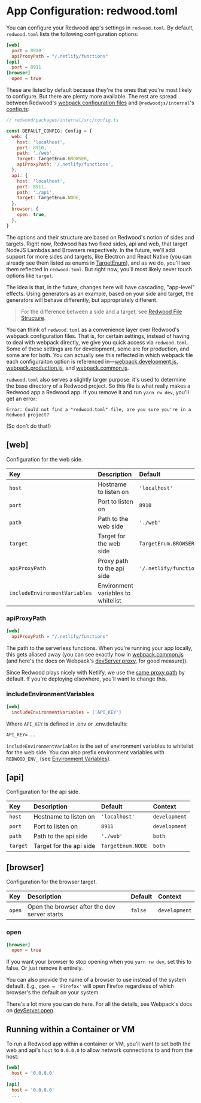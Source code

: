 # App Configuration: redwood.toml

You can configure your Redwood app's settings in `redwood.toml`. By default, `redwood.toml` lists the following configuration options:

<!-- TODO -->
<!-- toml syntax coloring not working here -->
```toml
[web]
  port = 8910
  apiProxyPath = "/.netlify/functions"
[api]
  port = 8911
[browser]
  open = true
```

These are listed by default because they're the ones that you're most likely to configure. But there are plenty more available. The rest are spread between Redwood's [webpack configuration files](https://github.com/redwoodjs/redwood/tree/main/packages/core/config) and `@redwoodjs/internal`'s [config.ts](https://github.com/redwoodjs/redwood/blob/main/packages/internal/src/config.ts#L42-L60):

```javascript
// redwood/packages/internal/src/config.ts

const DEFAULT_CONFIG: Config = {
  web: {
    host: 'localhost',
    port: 8910,
    path: './web',
    target: TargetEnum.BROWSER,
    apiProxyPath: '/.netlify/functions',
  },
  api: {
    host: 'localhost',
    port: 8911,
    path: './api',
    target: TargetEnum.NODE,
  },
  browser: {
    open: true,
  },
}
```

The options and their structure are based on Redwood's notion of sides and targets. Right now, Redwood has two fixed sides, api and web, that target NodeJS Lambdas and Browsers respectively. In the future, we'll add support for more sides and targets, like Electron and React Native (you can already see them listed as enums in [TargetEnum](https://github.com/redwoodjs/redwood/blob/d51ade08118c17459cebcdb496197ea52485364a/packages/internal/src/config.ts#L11-L12)), and as we do, you'll see them reflected in `redwood.toml`. But right now, you'll most likely never touch options like `target`.

The idea is that, in the future, changes here will have cascading, "app-level" effects. Using generators as an example, based on your side and target, the generators will behave differently, but appropriately different.

> For the difference between a side and a target, see [Redwood File Structure](https://redwoodjs.com/tutorial/redwood-file-structure).

You can think of `redwood.toml` as a convenience layer over Redwood's webpack configuration files. That is, for certain settings, instead of having to deal with webpack directly, we give you quick access via `redwood.toml`. Some of these settings are for development, some are for production, and some are for both. You can actually see this reflected in which webpack file each configuraiton option is referenced in&mdash;[webpack.development.js](https://github.com/redwoodjs/redwood/blob/main/packages/core/config/webpack.development.js), [webpack.production.js](https://github.com/redwoodjs/redwood/blob/main/packages/core/config/webpack.production.js), and [webpack.common.js](https://github.com/redwoodjs/redwood/blob/main/packages/core/config/webpack.common.js).

<!-- https://github.com/redwoodjs/redwood/pull/152#issuecomment-593835518 -->
`redwood.toml` also serves a slightly larger purpose: it's used to determine the base directory of a Redwood project. So this file is what really makes a Redwood app a Redwood app. If you remove it and run `yarn rw dev`, you'll get an error:

```terminal
Error: Could not find a "redwood.toml" file, are you sure you're in a Redwood project?
```

(So don't do that!)

## [web]

Configuration for the web side.

| Key                           | Description                        | Default                 | Context       |
| :---------------------------- | :--------------------------------- | :---------------------- | :------------ |
| `host`                        | Hostname to listen on              | `'localhost'`           | `development` |
| `port`                        | Port to listen on                  | `8910`                  | `development` |
| `path`                        | Path to the web side               | `'./web'`               | `both`        |
| `target`                      | Target for the web side            | `TargetEnum.BROWSER`    | `both`        |
| `apiProxyPath`                | Proxy path to the api side         | `'/.netlify/functions'` | `production`  |
| `includeEnvironmentVariables` | Environment variables to whitelist |                         | `both`        |

### apiProxyPath

```toml
[web]
  apiProxyPath = "/.netlify/functions"
```

The path to the serverless functions. When you're running your app locally, this gets aliased away (you can see exactly how in [webpack.common.js](https://github.com/redwoodjs/redwood/blob/49c3afecc210709641dd340b974c86251ed207dc/packages/core/config/webpack.development.js#L21-L28) (and here's the docs on Webpack's [devServer.proxy](https://webpack.js.org/configuration/dev-server/#devserverproxy), for good measure)).

Since Redwood plays nicely with Netlify, we use the [same proxy path](https://docs.netlify.com/functions/build-with-javascript) by default. If you're deploying elsewhere, you'll want to change this.

### includeEnvironmentVariables
<!-- https://github.com/redwoodjs/redwood/issues/427 -->
<!-- https://github.com/redwoodjs/redwood/blob/d51ade08118c17459cebcdb496197ea52485364a/packages/core/config/webpack.common.js#L17-L31 -->

```toml
[web]
  includeEnvironmentVariables = ['API_KEY']
```

Where `API_KEY` is defined in .env or .env.defaults:

```plaintext
API_KEY=...
```

`includeEnvironmentVariables` is the set of environment variables to whitelist for the web side. You can also prefix environment variables with `REDWOOD_ENV_` (see [Environment Variables](https://redwoodjs.com/docs/environment-variables#web)).

## [api]

Configuration for the api side.

| Key      | Description             | Default           | Context       |
| :------- | :---------------------- | :---------------- | :------------ |
| `host`   | Hostname to listen on   | `'localhost'`     | `development` |
| `port`   | Port to listen on       | `8911`            | `development` |
| `path`   | Path to the api side    | `'./web'`         | `both`        |
| `target` | Target for the api side | `TargetEnum.NODE` | `both`        |

## [browser]

Configuration for the browser target.

| Key    | Description                                  | Default | Context       |
| :----- | :------------------------------------------- | :------ | :------------ |
| `open` | Open the browser after the dev server starts | `false` | `development` |

### open

```toml
[browser]
  open = true
```

If you want your browser to stop opening when you `yarn rw dev`, set this to false. Or just remove it entirely.

You can also provide the name of a browser to use instead of the system default. E.g., `open = 'Firefox'` will open Firefox regardless of which browser's the default on your system.

There's a lot more you can do here. For all the details, see Webpack's docs on [devServer.open](https://webpack.js.org/configuration/dev-server/#devserveropen).

## Running within a Container or VM

To run a Redwood app within a container or VM, you'll want to set both the web and api's `host` to `0.0.0.0` to allow network connections to and from the host:

```toml
[web]
  host = '0.0.0.0'
  ...
[api]
  host = '0.0.0.0'
  ...
```
